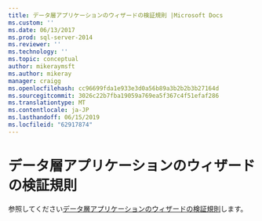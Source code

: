 ```yaml
---
title: データ層アプリケーションのウィザードの検証規則 |Microsoft Docs
ms.custom: ''
ms.date: 06/13/2017
ms.prod: sql-server-2014
ms.reviewer: ''
ms.technology: ''
ms.topic: conceptual
author: mikeraymsft
ms.author: mikeray
manager: craigg
ms.openlocfilehash: cc96699fda1e933e3d0a56b89a3b2b2b3b27164d
ms.sourcegitcommit: 3026c22b7fba19059a769ea5f367c4f51efaf286
ms.translationtype: MT
ms.contentlocale: ja-JP
ms.lasthandoff: 06/15/2019
ms.locfileid: "62917874"
---
```

# <a name="validation-rules-for-data-tier-application-wizards"></a>データ層アプリケーションのウィザードの検証規則
参照してください[データ層アプリケーションのウィザードの検証規則](../../database-engine/validation-rules-for-data-tier-application-wizards.md)します。
